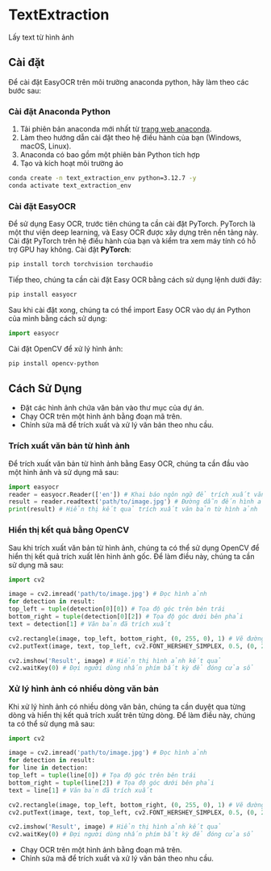 # TextExtraction
Lấy text từ hình ảnh
## Cài đặt

Để cài đặt EasyOCR trên môi trường anaconda python, hãy làm theo các bước sau: 

### Cài đặt Anaconda Python

1. Tải phiên bản anaconda mới nhất từ [trang web anaconda](https://www.anaconda.com/download).
2. Làm theo hướng dẫn cài đặt theo hệ điều hành của bạn (Windows, macOS, Linux).
3. Anaconda có bao gồm một phiên bản Python tích hợp
4. Tạo và kích hoạt môi trường ảo
```bash
conda create -n text_extraction_env python=3.12.7 -y
conda activate text_extraction_env
```

### Cài đặt EasyOCR

Để sử dụng Easy OCR, trước tiên chúng ta cần cài đặt PyTorch. PyTorch là một thư viện deep learning, và Easy OCR được xây dựng trên nền tảng này. Cài đặt PyTorch trên hệ điều hành của bạn và kiểm tra xem máy tính có hỗ trợ GPU hay không.
Cài đặt **PyTorch**:
```bash
pip install torch torchvision torchaudio
```
Tiếp theo, chúng ta cần cài đặt Easy OCR bằng cách sử dụng lệnh dưới đây:
```bash
pip install easyocr
```

Sau khi cài đặt xong, chúng ta có thể import Easy OCR vào dự án Python của mình bằng cách sử dụng:
```python
import easyocr
```

Cài đặt OpenCV để xử lý hình ảnh:
```bash
pip install opencv-python
```

## Cách Sử Dụng
- Đặt các hình ảnh chứa văn bản vào thư mục của dự án.
- Chạy OCR trên một hình ảnh bằng đoạn mã trên.
- Chỉnh sửa mã để trích xuất và xử lý văn bản theo nhu cầu.

### Trích xuất văn bản từ hình ảnh

Để trích xuất văn bản từ hình ảnh bằng Easy OCR, chúng ta cần đầu vào một hình ảnh và sử dụng mã sau:
```python
import easyocr
reader = easyocr.Reader(['en']) # Khai báo ngôn ngữ để trích xuất văn bản (trong trường hợp này là tiếng Anh)
result = reader.readtext('path/to/image.jpg') # Đường dẫn đến hình ảnh cần trích xuất
print(result) # Hiển thị kết quả trích xuất văn bản từ hình ảnh
```
### Hiển thị kết quả bằng OpenCV

Sau khi trích xuất văn bản từ hình ảnh, chúng ta có thể sử dụng OpenCV để hiển thị kết quả trích xuất lên hình ảnh gốc. Để làm điều này, chúng ta cần sử dụng mã sau:
```python
import cv2

image = cv2.imread('path/to/image.jpg') # Đọc hình ảnh
for detection in result:
top_left = tuple(detection[0][0]) # Tọa độ góc trên bên trái
bottom_right = tuple(detection[0][2]) # Tọa độ góc dưới bên phải
text = detection[1] # Văn bản đã trích xuất

cv2.rectangle(image, top_left, bottom_right, (0, 255, 0), 1) # Vẽ đường viền xung quanh văn bản
cv2.putText(image, text, top_left, cv2.FONT_HERSHEY_SIMPLEX, 0.5, (0, 255, 0), 1) # Hiển thị văn bản

cv2.imshow('Result', image) # Hiển thị hình ảnh kết quả
cv2.waitKey(0) # Đợi người dùng nhấn phím bất kỳ để đóng cửa sổ
```
### Xử lý hình ảnh có nhiều dòng văn bản

Khi xử lý hình ảnh có nhiều dòng văn bản, chúng ta cần duyệt qua từng dòng và hiển thị kết quả trích xuất trên từng dòng. Để làm điều này, chúng ta có thể sử dụng mã sau:
```python
import cv2

image = cv2.imread('path/to/image.jpg') # Đọc hình ảnh
for detection in result:
for line in detection:
top_left = tuple(line[0]) # Tọa độ góc trên bên trái
bottom_right = tuple(line[2]) # Tọa độ góc dưới bên phải
text = line[1] # Văn bản đã trích xuất

cv2.rectangle(image, top_left, bottom_right, (0, 255, 0), 1) # Vẽ đường viền xung quanh văn bản
cv2.putText(image, text, top_left, cv2.FONT_HERSHEY_SIMPLEX, 0.5, (0, 255, 0), 1) # Hiển thị văn bản

cv2.imshow('Result', image) # Hiển thị hình ảnh kết quả
cv2.waitKey(0) # Đợi người dùng nhấn phím bất kỳ để đóng cửa sổ
```

- Chạy OCR trên một hình ảnh bằng đoạn mã trên.
- Chỉnh sửa mã để trích xuất và xử lý văn bản theo nhu cầu.
